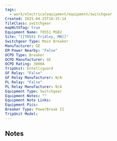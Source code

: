 ```yaml
---
tags:
  - work/electricalequipment/equipment/switchgear
Created: 2025-04-25T10:25:14
fileClass: switchgear
mapWithTag: true
Equipment Name: T0551 MSB2
Site: "[[T0551 Fridley, MN]]"
Switchgear Type: Main Breaker
Manufacturer: GE
EM Power Nearby: "False"
OCPD Type: Breaker
OCPD Manufacturer: GE
OCPD Rating: 3000A
TripUnit: Entelliguard
GF Relay: "False"
GF Relay Manufacturer: N/A
PL Relay: "False"
PL Relay Manufacturer: N/A
Equipment Type: Switchgear
Equipment Notes: ""
Equipment Note Links: 
Equipment Pics: 
Breaker Type: PowerBreak II
TripUnit Model: 
---
```

## Notes